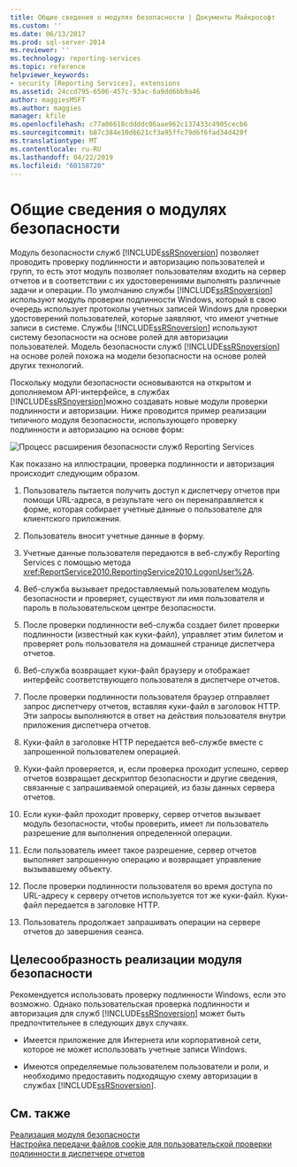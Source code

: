 ```yaml
---
title: Общие сведения о модулях безопасности | Документы Майкрософт
ms.custom: ''
ms.date: 06/13/2017
ms.prod: sql-server-2014
ms.reviewer: ''
ms.technology: reporting-services
ms.topic: reference
helpviewer_keywords:
- security [Reporting Services], extensions
ms.assetid: 24ccd795-6506-457c-93ac-6a9dd6bb9a46
author: maggiesMSFT
ms.author: maggies
manager: kfile
ms.openlocfilehash: c77a06618cddddc06aae962c137433c4905cecb6
ms.sourcegitcommit: b87c384e10d6621cf3a95ffc79d6f6fad34d420f
ms.translationtype: MT
ms.contentlocale: ru-RU
ms.lasthandoff: 04/22/2019
ms.locfileid: "60158720"
---
```

# <a name="security-extensions-overview"></a>Общие сведения о модулях безопасности
  Модуль безопасности служб [!INCLUDE[ssRSnoversion](../../../includes/ssrsnoversion-md.md)] позволяет проводить проверку подлинности и авторизацию пользователей и групп, то есть этот модуль позволяет пользователям входить на сервер отчетов и в соответствии с их удостоверениями выполнять различные задачи и операции. По умолчанию службы [!INCLUDE[ssRSnoversion](../../../includes/ssrsnoversion-md.md)] используют модуль проверки подлинности Windows, который в свою очередь использует протоколы учетных записей Windows для проверки удостоверений пользователей, которые заявляют, что имеют учетные записи в системе. Службы [!INCLUDE[ssRSnoversion](../../../includes/ssrsnoversion-md.md)] используют систему безопасности на основе ролей для авторизации пользователей. Модель безопасности служб [!INCLUDE[ssRSnoversion](../../../includes/ssrsnoversion-md.md)] на основе ролей похожа на модели безопасности на основе ролей других технологий.  
  
 Поскольку модули безопасности основываются на открытом и дополняемом API-интерфейсе, в службах [!INCLUDE[ssRSnoversion](../../../includes/ssrsnoversion-md.md)]можно создавать новые модули проверки подлинности и авторизации. Ниже проводится пример реализации типичного модуля безопасности, использующего проверку подлинности и авторизацию на основе форм:  
  
 ![Процесс расширения безопасности служб Reporting Services](../../media/rosettasecurityextensionflow.gif "Процесс расширения безопасности служб Reporting Services")  
  
 Как показано на иллюстрации, проверка подлинности и авторизация происходит следующим образом.  
  
1.  Пользователь пытается получить доступ к диспетчеру отчетов при помощи URL-адреса, в результате чего он перенаправляется к форме, которая собирает учетные данные о пользователе для клиентского приложения.  
  
2.  Пользователь вносит учетные данные в форму.  
  
3.  Учетные данные пользователя передаются в веб-службу Reporting Services с помощью метода <xref:ReportService2010.ReportingService2010.LogonUser%2A>.  
  
4.  Веб-служба вызывает предоставляемый пользователем модуль безопасности и проверяет, существуют ли имя пользователя и пароль в пользовательском центре безопасности.  
  
5.  После проверки подлинности веб-служба создает билет проверки подлинности (известный как куки-файл), управляет этим билетом и проверяет роль пользователя на домашней странице диспетчера отчетов.  
  
6.  Веб-служба возвращает куки-файл браузеру и отображает интерфейс соответствующего пользователя в диспетчере отчетов.  
  
7.  После проверки подлинности пользователя браузер отправляет запрос диспетчеру отчетов, вставляя куки-файл в заголовок HTTP. Эти запросы выполняются в ответ на действия пользователя внутри приложения диспетчера отчетов.  
  
8.  Куки-файл в заголовке HTTP передается веб-службе вместе с запрошенной пользователем операцией.  
  
9. Куки-файл проверяется, и, если проверка проходит успешно, сервер отчетов возвращает дескриптор безопасности и другие сведения, связанные с запрашиваемой операцией, из базы данных сервера отчетов.  
  
10. Если куки-файл проходит проверку, сервер отчетов вызывает модуль безопасности, чтобы проверить, имеет ли пользователь разрешение для выполнения определенной операции.  
  
11. Если пользователь имеет такое разрешение, сервер отчетов выполняет запрошенную операцию и возвращает управление вызывавшему объекту.  
  
12. После проверки подлинности пользователя во время доступа по URL-адресу к серверу отчетов используется тот же куки-файл. Куки-файл передается в заголовке HTTP.  
  
13. Пользователь продолжает запрашивать операции на сервере отчетов до завершения сеанса.  
  
## <a name="when-to-implement-a-security-extension"></a>Целесообразность реализации модуля безопасности  
 Рекомендуется использовать проверку подлинности Windows, если это возможно. Однако пользовательская проверка подлинности и авторизация для служб [!INCLUDE[ssRSnoversion](../../../includes/ssrsnoversion-md.md)] может быть предпочтительнее в следующих двух случаях.  
  
-   Имеется приложение для Интернета или корпоративной сети, которое не может использовать учетные записи Windows.  
  
-   Имеются определяемые пользователем пользователи и роли, и необходимо предоставить подходящую схему авторизации в службах [!INCLUDE[ssRSnoversion](../../../includes/ssrsnoversion-md.md)].  
  
## <a name="see-also"></a>См. также  
 [Реализация модуля безопасности](../security-extension/implementing-a-security-extension.md)   
 [Настройка передачи файлов cookie для пользовательской проверки подлинности в диспетчере отчетов](../../security/configure-the-web-portal-to-pass-custom-authentication-cookies.md)  
  
  
